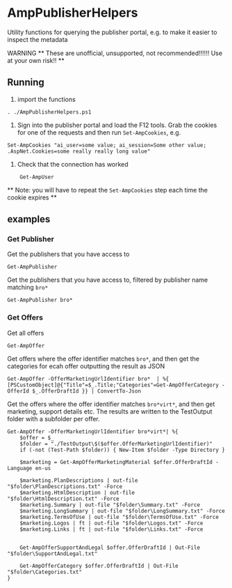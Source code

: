 # AmpPublisherHelpers

Utility functions for querying the publisher portal, e.g. to make it easier to inspect the metadata

WARNING ** These are unofficial, unsupported, not recommended!!!!!! Use at your own risk!! **

## Running

1. import the functions
```posh
. ./AmpPublisherHelpers.ps1
```

1. Sign into the publisher portal and load the F12 tools. Grab the cookies for one of the requests and then run `Set-AmpCookies`, e.g. 
```posh
Set-AmpCookies "ai_user=some value; ai_session=Some other value; .AspNet.Cookies=some really really long value"
```

1. Check that the connection has worked
```posh
    Get-AmpUser
```


** Note: you will have to repeat the `Set-AmpCookies` step each time the cookie expires **


## examples

### Get Publisher
Get the publishers that you have access to
```posh
Get-AmpPublisher
```

Get the publishers that you have access to, filtered by publisher name matching `bro*`

```posh
Get-AmpPublisher bro*
```

### Get Offers

Get all offers
```posh
Get-AmpOffer
```

Get offers where the offer identifier matches `bro*`, and then get the categories for ecah offer outputting the result as JSON
```posh
Get-AmpOffer -OfferMarketingUrlIdentifier bro*  | %{ [PSCustomObject]@{"Title"=$_.Title;"Categories"=Get-AmpOfferCategory -OfferId $_.OfferDraftId }} | ConvertTo-Json
```

Get the offers where the offer identifier matches `bro*virt*`, and then get marketing, support details etc. The results are written to the TestOutput folder with a subfolder per offer.

```posh
Get-AmpOffer -OfferMarketingUrlIdentifier bro*virt*| %{
    $offer = $_
    $folder = "./TestOutput\$($offer.OfferMarketingUrlIdentifier)"
    if (-not (Test-Path $folder)) { New-Item $folder -Type Directory }
 
    $marketing = Get-AmpOfferMarketingMaterial $offer.OfferDraftId -Language en-us

    $marketing.PlanDescriptions | out-file "$folder\PlanDescriptions.txt" -Force
    $marketing.HtmlDescription | out-file "$folder\HtmlDescription.txt" -Force
    $marketing.Summary | out-file "$folder\Summary.txt" -Force
    $marketing.LongSummary | out-file "$folder\LongSummary.txt" -Force
    $marketing.TermsOfUse | out-file "$folder\TermsOfUse.txt" -Force
    $marketing.Logos | ft | out-file "$folder\Logos.txt" -Force
    $marketing.Links | ft | out-file "$folder\Links.txt" -Force


    Get-AmpOfferSupportAndLegal $offer.OfferDraftId | Out-File "$folder\SupportAndLegal.txt"

    Get-AmpOfferCategory $offer.OfferDraftId | Out-File "$folder\Categories.txt"
}
```